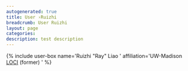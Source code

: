 ```yaml
---
autogenerated: true
title: User ›Ruizhi
breadcrumb: User Ruizhi
layout: page
categories: 
description: test description
---
```


{% include user-box name='Ruizhi "Ray" Liao ' affiliation='UW-Madison [LOCI](LOCI ) (former) ' %}
